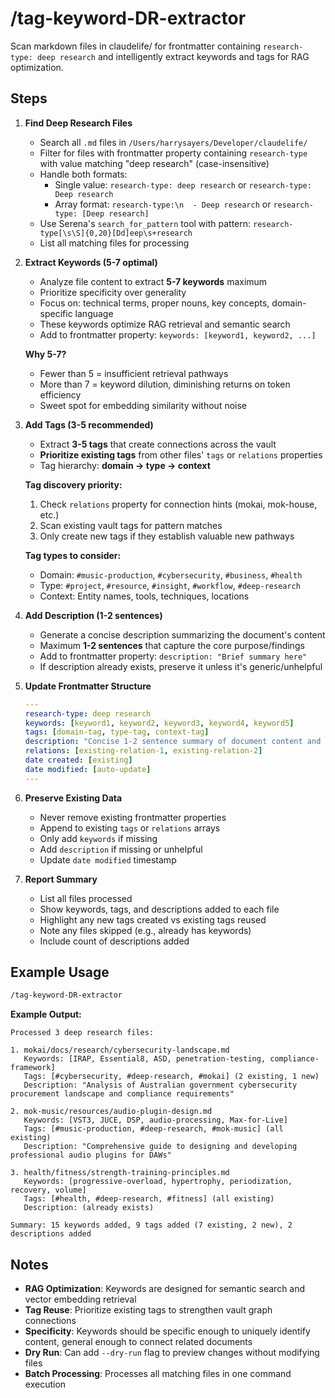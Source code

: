# /tag-keyword-DR-extractor

Scan markdown files in claudelife/ for frontmatter containing `research-type: deep research` and intelligently extract keywords and tags for RAG optimization.

## Steps

1. **Find Deep Research Files**
   - Search all `.md` files in `/Users/harrysayers/Developer/claudelife/`
   - Filter for files with frontmatter property containing `research-type` with value matching "deep research" (case-insensitive)
   - Handle both formats:
     - Single value: `research-type: deep research` or `research-type: Deep research`
     - Array format: `research-type:\n  - Deep research` or `research-type: [Deep research]`
   - Use Serena's `search_for_pattern` tool with pattern: `research-type[\s\S]{0,20}[Dd]eep\s+research`
   - List all matching files for processing

2. **Extract Keywords (5-7 optimal)**
   - Analyze file content to extract **5-7 keywords** maximum
   - Prioritize specificity over generality
   - Focus on: technical terms, proper nouns, key concepts, domain-specific language
   - These keywords optimize RAG retrieval and semantic search
   - Add to frontmatter property: `keywords: [keyword1, keyword2, ...]`

   **Why 5-7?**
   - Fewer than 5 = insufficient retrieval pathways
   - More than 7 = keyword dilution, diminishing returns on token efficiency
   - Sweet spot for embedding similarity without noise

3. **Add Tags (3-5 recommended)**
   - Extract **3-5 tags** that create connections across the vault
   - **Prioritize existing tags** from other files' `tags` or `relations` properties
   - Tag hierarchy: **domain → type → context**

   **Tag discovery priority:**
   1. Check `relations` property for connection hints (mokai, mok-house, etc.)
   2. Scan existing vault tags for pattern matches
   3. Only create new tags if they establish valuable new pathways

   **Tag types to consider:**
   - Domain: `#music-production`, `#cybersecurity`, `#business`, `#health`
   - Type: `#project`, `#resource`, `#insight`, `#workflow`, `#deep-research`
   - Context: Entity names, tools, techniques, locations

4. **Add Description (1-2 sentences)**
   - Generate a concise description summarizing the document's content
   - Maximum **1-2 sentences** that capture the core purpose/findings
   - Add to frontmatter property: `description: "Brief summary here"`
   - If description already exists, preserve it unless it's generic/unhelpful

5. **Update Frontmatter Structure**
   ```yaml
   ---
   research-type: deep research
   keywords: [keyword1, keyword2, keyword3, keyword4, keyword5]
   tags: [domain-tag, type-tag, context-tag]
   description: "Concise 1-2 sentence summary of document content and purpose"
   relations: [existing-relation-1, existing-relation-2]
   date created: [existing]
   date modified: [auto-update]
   ---
   ```

6. **Preserve Existing Data**
   - Never remove existing frontmatter properties
   - Append to existing `tags` or `relations` arrays
   - Only add `keywords` if missing
   - Add `description` if missing or unhelpful
   - Update `date modified` timestamp

7. **Report Summary**
   - List all files processed
   - Show keywords, tags, and descriptions added to each file
   - Highlight any new tags created vs existing tags reused
   - Note any files skipped (e.g., already has keywords)
   - Include count of descriptions added

## Example Usage

```bash
/tag-keyword-DR-extractor
```

**Example Output:**
```
Processed 3 deep research files:

1. mokai/docs/research/cybersecurity-landscape.md
   Keywords: [IRAP, Essential8, ASD, penetration-testing, compliance-framework]
   Tags: [#cybersecurity, #deep-research, #mokai] (2 existing, 1 new)
   Description: "Analysis of Australian government cybersecurity procurement landscape and compliance requirements"

2. mok-music/resources/audio-plugin-design.md
   Keywords: [VST3, JUCE, DSP, audio-processing, Max-for-Live]
   Tags: [#music-production, #deep-research, #mok-music] (all existing)
   Description: "Comprehensive guide to designing and developing professional audio plugins for DAWs"

3. health/fitness/strength-training-principles.md
   Keywords: [progressive-overload, hypertrophy, periodization, recovery, volume]
   Tags: [#health, #deep-research, #fitness] (all existing)
   Description: (already exists)

Summary: 15 keywords added, 9 tags added (7 existing, 2 new), 2 descriptions added
```

## Notes

- **RAG Optimization**: Keywords are designed for semantic search and vector embedding retrieval
- **Tag Reuse**: Prioritize existing tags to strengthen vault graph connections
- **Specificity**: Keywords should be specific enough to uniquely identify content, general enough to connect related documents
- **Dry Run**: Can add `--dry-run` flag to preview changes without modifying files
- **Batch Processing**: Processes all matching files in one command execution
